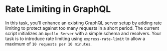 # Rate Limiting in GraphQL

In this task, you'll enhance an existing GraphQL server setup by adding rate limiting to protect against too many requests in a short period. The current script initializes an `Apollo Server` with a simple schema and resolvers. Your task is to introduce rate limiting using `express-rate-limit` to allow a maximum of `10 requests per 10 minutes`.